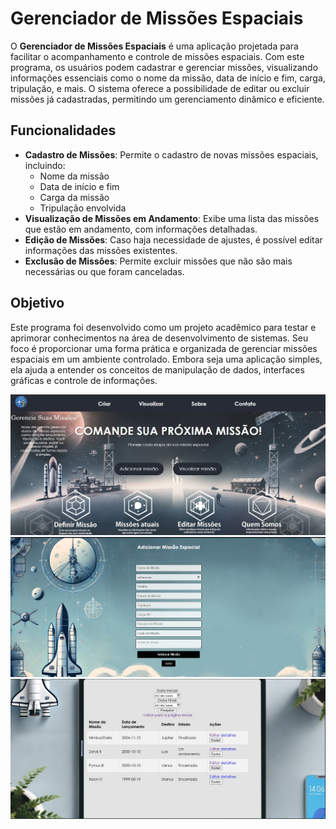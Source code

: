 # Gerenciador de Missões Espaciais

O **Gerenciador de Missões Espaciais** é uma aplicação projetada para facilitar o acompanhamento e controle de missões espaciais. Com este programa, os usuários podem cadastrar e gerenciar missões, visualizando informações essenciais como o nome da missão, data de início e fim, carga, tripulação, e mais. O sistema oferece a possibilidade de editar ou excluir missões já cadastradas, permitindo um gerenciamento dinâmico e eficiente.

## Funcionalidades

- **Cadastro de Missões**: Permite o cadastro de novas missões espaciais, incluindo:
  - Nome da missão
  - Data de início e fim
  - Carga da missão
  - Tripulação envolvida
- **Visualização de Missões em Andamento**: Exibe uma lista das missões que estão em andamento, com informações detalhadas.
- **Edição de Missões**: Caso haja necessidade de ajustes, é possível editar informações das missões existentes.
- **Exclusão de Missões**: Permite excluir missões que não são mais necessárias ou que foram canceladas.

## Objetivo

Este programa foi desenvolvido como um projeto acadêmico para testar e aprimorar conhecimentos na área de desenvolvimento de sistemas. Seu foco é proporcionar uma forma prática e organizada de gerenciar missões espaciais em um ambiente controlado. Embora seja uma aplicação simples, ela ajuda a entender os conceitos de manipulação de dados, interfaces gráficas e controle de informações.

![Descrição da imagem](1.png)
![Descrição da imagem](2.png)
![Descrição da imagem](3.png)
